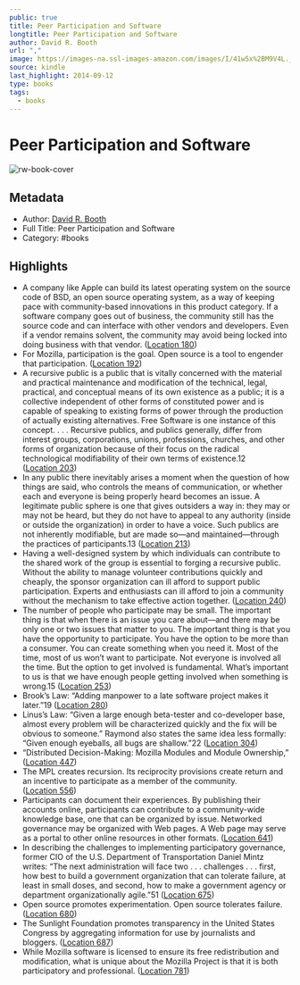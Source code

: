 ```yaml
---
public: true
title: Peer Participation and Software
longtitle: Peer Participation and Software
author: David R. Booth
url: ","
image: https://images-na.ssl-images-amazon.com/images/I/41w5x%2BM9V4L._SL200_.jpg
source: kindle
last_highlight: 2014-09-12
type: books
tags:
  - books
---
```

# Peer Participation and Software

![rw-book-cover](https://images-na.ssl-images-amazon.com/images/I/41w5x%2BM9V4L._SL200_.jpg)

## Metadata
- Author: [David R. Booth](David%20R.%20Booth.md)
- Full Title: Peer Participation and Software
- Category: #books

## Highlights
- A company like Apple can build its latest operating system on the source code of BSD, an open source operating system, as a way of keeping pace with community-based innovations in this product category. If a software company goes out of business, the community still has the source code and can interface with other vendors and developers. Even if a vendor remains solvent, the community may avoid being locked into doing business with that vendor. ([Location 180](https://readwise.io/to_kindle?action=open&asin=B009S7OH3W&location=180))
- For Mozilla, participation is the goal. Open source is a tool to engender that participation. ([Location 192](https://readwise.io/to_kindle?action=open&asin=B009S7OH3W&location=192))
- A recursive public is a public that is vitally concerned with the material and practical maintenance and modification of the technical, legal, practical, and conceptual means of its own existence as a public; it is a collective independent of other forms of constituted power and is capable of speaking to existing forms of power through the production of actually existing alternatives. Free Software is one instance of this concept. . . . Recursive publics, and publics generally, differ from interest groups, corporations, unions, professions, churches, and other forms of organization because of their focus on the radical technological modifiability of their own terms of existence.12 ([Location 203](https://readwise.io/to_kindle?action=open&asin=B009S7OH3W&location=203))
- In any public there inevitably arises a moment when the question of how things are said, who controls the means of communication, or whether each and everyone is being properly heard becomes an issue. A legitimate public sphere is one that gives outsiders a way in: they may or may not be heard, but they do not have to appeal to any authority (inside or outside the organization) in order to have a voice. Such publics are not inherently modifiable, but are made so—and maintained—through the practices of participants.13 ([Location 213](https://readwise.io/to_kindle?action=open&asin=B009S7OH3W&location=213))
- Having a well-designed system by which individuals can contribute to the shared work of the group is essential to forging a recursive public. Without the ability to manage volunteer contributions quickly and cheaply, the sponsor organization can ill afford to support public participation. Experts and enthusiasts can ill afford to join a community without the mechanism to take effective action together. ([Location 240](https://readwise.io/to_kindle?action=open&asin=B009S7OH3W&location=240))
- The number of people who participate may be small. The important thing is that when there is an issue you care about—and there may be only one or two issues that matter to you. The important thing is that you have the opportunity to participate. You have the option to be more than a consumer. You can create something when you need it. Most of the time, most of us won’t want to participate. Not everyone is involved all the time. But the option to get involved is fundamental. What’s important to us is that we have enough people getting involved when something is wrong.15 ([Location 253](https://readwise.io/to_kindle?action=open&asin=B009S7OH3W&location=253))
- Brook’s Law: “Adding manpower to a late software project makes it later.”19 ([Location 280](https://readwise.io/to_kindle?action=open&asin=B009S7OH3W&location=280))
- Linus’s Law: “Given a large enough beta-tester and co-developer base, almost every problem will be characterized quickly and the fix will be obvious to someone.” Raymond also states the same idea less formally: “Given enough eyeballs, all bugs are shallow.”22 ([Location 304](https://readwise.io/to_kindle?action=open&asin=B009S7OH3W&location=304))
- “Distributed Decision-Making: Mozilla Modules and Module Ownership,” ([Location 447](https://readwise.io/to_kindle?action=open&asin=B009S7OH3W&location=447))
- The MPL creates recursion. Its reciprocity provisions create return and an incentive to participate as a member of the community. ([Location 556](https://readwise.io/to_kindle?action=open&asin=B009S7OH3W&location=556))
- Participants can document their experiences. By publishing their accounts online, participants can contribute to a community-wide knowledge base, one that can be organized by issue. Networked governance may be organized with Web pages. A Web page may serve as a portal to other online resources in other formats. ([Location 641](https://readwise.io/to_kindle?action=open&asin=B009S7OH3W&location=641))
- In describing the challenges to implementing participatory governance, former CIO of the U.S. Department of Transportation Daniel Mintz writes: “The next administration will face two . . . challenges . . . first, how best to build a government organization that can tolerate failure, at least in small doses, and second, how to make a government agency or department organizationally agile.”51 ([Location 675](https://readwise.io/to_kindle?action=open&asin=B009S7OH3W&location=675))
- Open source promotes experimentation. Open source tolerates failure. ([Location 680](https://readwise.io/to_kindle?action=open&asin=B009S7OH3W&location=680))
- The Sunlight Foundation promotes transparency in the United States Congress by aggregating information for use by journalists and bloggers. ([Location 687](https://readwise.io/to_kindle?action=open&asin=B009S7OH3W&location=687))
- While Mozilla software is licensed to ensure its free redistribution and modification, what is unique about the Mozilla Project is that it is both participatory and professional. ([Location 781](https://readwise.io/to_kindle?action=open&asin=B009S7OH3W&location=781))
